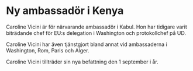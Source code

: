 # Ny ambassadör i Kenya

Caroline Vicini är för närvarande ambassadör i Kabul. Hon har tidigare varit biträdande chef för EU:s delegation i Washington och protokollchef på UD.

Caroline Vicini har även tjänstgjort bland annat vid ambassaderna i Washington, Rom, Paris och Alger.

Caroline Vicini tillträder sin nya befattning den 1 september i år.
